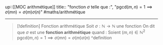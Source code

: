 up::[[MOC arithmétique]] 
title:: "fonction $\sigma$ telle que :", "$\text{pgcd}(m, n) = 1 \implies \sigma(mn) = \sigma(m)\sigma(n)$"
#maths/arithmétique 

---

> [!definition] Fonction arithmétique
> Soit $\sigma : \mathbb{N} \to \mathbb{N}$ une fonction
> On dit que $\sigma$ est une **fonction arithmétique** quand :
> Soient $(m, n) \in \mathbb{N}^{2}$
> $\text{pgcd}(m, n) = 1 \implies \sigma(mn) = \sigma(m)\sigma(n)$
^definition
